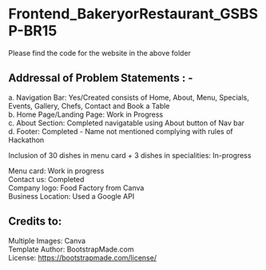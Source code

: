 # Frontend_BakeryorRestaurant_GSBSP-BR15
Please find the code for the website in the above folder

## Addressal of Problem Statements : - 

a. Navigation Bar: Yes/Created consists of Home, About, Menu, Specials, Events, Gallery, Chefs, Contact and Book a Table <br>
b. Home Page/Landing Page: Work in Progress <br>
c. About Section: Completed navigatable using About button of Nav bar <br>
d. Footer: Completed - Name not mentioned complying with rules of Hackathon <br>

Inclusion of 30 dishes in menu card + 3 dishes in specialities: In-progress

Menu card: Work in progress <br>
Contact us: Completed <br>
Company logo: Food Factory from Canva <br>
Business Location: Used a Google API <br>

## Credits to:
Multiple Images: Canva <br>
Template Author: BootstrapMade.com <br>
License: https://bootstrapmade.com/license/ <br>
